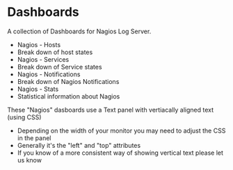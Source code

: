 # Dashboards
A collection of Dashboards for Nagios Log Server.

* Nagios - Hosts
 * Break down of host states
* Nagios - Services
 * Break down of Service states
* Nagios - Notifications
 * Break down of Nagios Notifications
* Nagios - Stats
 * Statistical information about Nagios

These "Nagios" dasboards use a Text panel with vertiacally aligned text (using CSS)
* Depending on the width of your monitor you may need to adjust the CSS in the panel
 * Generally it's the "left" and "top" attributes
 * If you know of a more consistent way of showing vertical text please let us know
